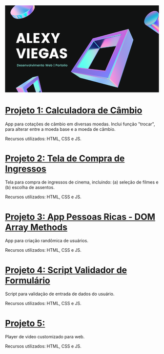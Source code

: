 ![image](https://github.com/a-gva/agva-portfolio-web-development/blob/main/portfolio-agva.png)

# [Projeto 1: Calculadora de Câmbio](https://github.com/a-gva/calculadora-de-cambio)

App para cotações de câmbio em diversas moedas. Inclui função "trocar", para alterar entre a moeda base e a moeda de câmbio.

Recursos utilizados:
HTML, CSS e JS.


# [Projeto 2: Tela de Compra de Ingressos](https://github.com/a-gva/compra-ingressos-cinema)

Tela para compra de ingressos de cinema, incluindo: (a) seleção de filmes e (b) escolha de assentos.

Recursos utilizados:
HTML, CSS e JS.


# [Projeto 3: App Pessoas Ricas - DOM Array Methods](https://github.com/a-gva/pessoas-ricas-DOM-array-methods)

App para criação randômica de usuários.

Recursos utilizados:
HTML, CSS e JS.


# [Projeto 4: Script Validador de Formulário](https://github.com/a-gva/form-validator)

Script para validação de entrada de dados do usuário.

Recursos utilizados:
HTML, CSS e JS.


# [Projeto 5: ](https://github.com/a-gva/video-player-for-web)

Player de video customizado para web.

Recursos utilizados:
HTML, CSS e JS.
